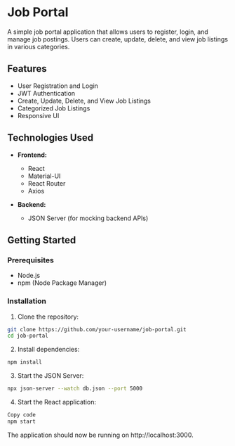 # Job Portal

A simple job portal application that allows users to register, login, and manage job postings. Users can create, update, delete, and view job listings in various categories.

## Features

- User Registration and Login
- JWT Authentication
- Create, Update, Delete, and View Job Listings
- Categorized Job Listings
- Responsive UI

## Technologies Used

- **Frontend:**
  - React
  - Material-UI
  - React Router
  - Axios

- **Backend:**
  - JSON Server (for mocking backend APIs)

## Getting Started

### Prerequisites

- Node.js
- npm (Node Package Manager)

### Installation

1. Clone the repository:

```sh
git clone https://github.com/your-username/job-portal.git
cd job-portal
```
2. Install dependencies:
```sh
npm install
```
3. Start the JSON Server:
```sh
npx json-server --watch db.json --port 5000
```
4. Start the React application:
```sh
Copy code
npm start
```
The application should now be running on http://localhost:3000.


